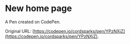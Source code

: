 # New home page 

A Pen created on CodePen.

Original URL: [https://codepen.io/cordsparks/pen/YPzNXjZ](https://codepen.io/cordsparks/pen/YPzNXjZ).

